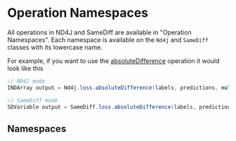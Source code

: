 # Operation Namespaces

All operations in ND4J and SameDiff are available in "Operation Namespaces". Each namespace is available on the `Nd4j` and `SameDiff` classes with its lowercase name.

For example, if you want to use the [absoluteDifference](https://app.gitbook.com/s/-LsGrpMiOeoMSFYK0VJQ-714541269/samediff/reference/loss.md#absolutedifference) operation it would look like this

```java
// ND4J mode
INDArray output = Nd4j.loss.absoluteDifference(labels, predictions, null);

// SameDiff mode
SDVariable output = SameDiff.loss.absoluteDifference(labels, predictions, null);
```

## Namespaces
